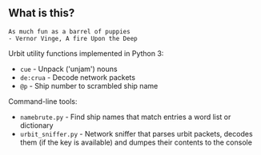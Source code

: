 What is this?
--------------

    As much fun as a barrel of puppies                                                                                                                     
    - Vernor Vinge, A fire Upon the Deep                                                                                                                   

Urbit utility functions implemented in Python 3:

- `cue` - Unpack ('unjam') nouns
- `de:crua` - Decode network packets
- `@p` - Ship number to scrambled ship name

Command-line tools:

- `namebrute.py` - Find ship names that match entries a word list or dictionary
- `urbit_sniffer.py` - Network sniffer that parses urbit packets, decodes them (if the key is available) and
   dumpes their contents to the console

